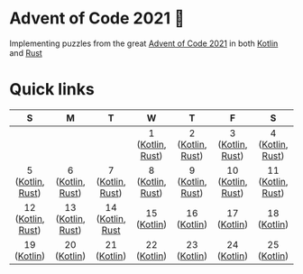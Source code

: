 # Advent of Code 2021 🎅

Implementing puzzles from the great [Advent of Code 2021](https://adventofcode.com/) in both [Kotlin](https://kotlinlang.org/) and [Rust](https://www.rust-lang.org/)

# Quick links

| S | M | T | W | T | F | S |
|:-:|:-:|:-:|:-:|:-:|:-:|:-:|
| | | | 1 ([Kotlin](kotlin/src/main/kotlin/com/github/jntakpe/aoc2021/days/day1), [Rust](rust/src/bin/day1.rs)) | 2 ([Kotlin](kotlin/src/main/kotlin/com/github/jntakpe/aoc2021/days/day2), [Rust](rust/src/bin/day2.rs))| 3 ([Kotlin](kotlin/src/main/kotlin/com/github/jntakpe/aoc2021/days/day3), [Rust](rust/src/bin/day3.rs)) | 4 ([Kotlin](kotlin/src/main/kotlin/com/github/jntakpe/aoc2021/days/day4), [Rust](rust/src/bin/day4.rs)) |
| 5 ([Kotlin](kotlin/src/main/kotlin/com/github/jntakpe/aoc2021/days/day5), [Rust](rust/src/bin/day5.rs)) | 6 ([Kotlin](kotlin/src/main/kotlin/com/github/jntakpe/aoc2021/days/day6), [Rust](rust/src/bin/day6.rs)) | 7 ([Kotlin](kotlin/src/main/kotlin/com/github/jntakpe/aoc2021/days/day7), [Rust](rust/src/bin/day7.rs)) | 8 ([Kotlin](kotlin/src/main/kotlin/com/github/jntakpe/aoc2021/days/day8), [Rust](rust/src/bin/day8.rs))| 9 ([Kotlin](kotlin/src/main/kotlin/com/github/jntakpe/aoc2021/days/day9), [Rust](rust/src/bin/day9.rs)) | 10 ([Kotlin](kotlin/src/main/kotlin/com/github/jntakpe/aoc2021/days/day10), [Rust](rust/src/bin/day10.rs))| 11 ([Kotlin](kotlin/src/main/kotlin/com/github/jntakpe/aoc2021/days/day11), [Rust](rust/src/bin/day11.rs))|
| 12 ([Kotlin](kotlin/src/main/kotlin/com/github/jntakpe/aoc2021/days/day12), [Rust](rust/src/bin/day12.rs))| 13 ([Kotlin](kotlin/src/main/kotlin/com/github/jntakpe/aoc2021/days/day13), [Rust](rust/src/bin/day13.rs))| 14 ([Kotlin](kotlin/src/main/kotlin/com/github/jntakpe/aoc2021/days/day14), [Rust](rust/src/bin/day14.rs) | 15 ([Kotlin](kotlin/src/main/kotlin/com/github/jntakpe/aoc2021/days/day15)) | 16 ([Kotlin](kotlin/src/main/kotlin/com/github/jntakpe/aoc2021/days/day16)) | 17 ([Kotlin](kotlin/src/main/kotlin/com/github/jntakpe/aoc2021/days/day17)) | 18 ([Kotlin](kotlin/src/main/kotlin/com/github/jntakpe/aoc2021/days/day18))| 
| 19 ([Kotlin](kotlin/src/main/kotlin/com/github/jntakpe/aoc2021/days/day19))| 20 ([Kotlin](kotlin/src/main/kotlin/com/github/jntakpe/aoc2021/days/day20))| 21 ([Kotlin](kotlin/src/main/kotlin/com/github/jntakpe/aoc2021/days/day21))| 22 ([Kotlin](kotlin/src/main/kotlin/com/github/jntakpe/aoc2021/days/day22))| 23 ([Kotlin](kotlin/src/main/kotlin/com/github/jntakpe/aoc2021/days/day23))| 24 ([Kotlin](kotlin/src/main/kotlin/com/github/jntakpe/aoc2021/days/day24))| 25 ([Kotlin](kotlin/src/main/kotlin/com/github/jntakpe/aoc2021/days/day25))|
